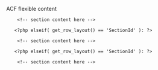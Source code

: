 ACF flexible content 

<?php

if( have_rows('flexible_content_field_name') ): while ( have_rows('flexible_content_field_name') ) : the_row();


        if( get_row_layout() == 'SectionId' ): ?>
		
		<!-- section content here -->

       <?php elseif( get_row_layout() == 'SectionId' ): ?>

		<!-- section content here -->

       <?php elseif( get_row_layout() == 'SectionId' ): ?>

		<!-- section content here -->
		
<?php endif; endwhile; endif; ?>
